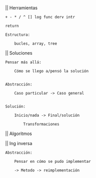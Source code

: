 || Herramientas

	+ - * / ^ [] log func derv intr

	return

	Estructura: 

		bucles, array, tree





|| Soluciones 
	
	Pensar más allá: 

		Cómo se llego a/pensó la solución 


	Abstracción: 

		Caso particular -> Caso general


	Solución: 

		Inicio/nada -> Final/solución 

			Transformaciones


|| Algoritmos




|| Ing inversa 
	
	Abstracción: 

		Pensar en cómo se pudo implementar 

		-> Metodo -> reimplementación 


		


